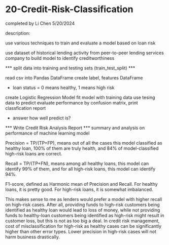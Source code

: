 # 20-Credit-Risk-Classification

completed by Li Chen 5/20/2024

description:

use various techniques to train and evaluate a model based on loan risk

use dataset of historical lending activity from peer-to-peer lending services company to build model to identify creditworthiness 

*** split data into training and testing sets (train_test_split) ***

read csv into Pandas DataFrame
create label, features DataFrame 
* loan status = 0 means healthy, 1 means high risk

create Logistic Regression Model
fit model with training data
use tesing data to predict
evaluate performance by confusion matrix, print classfication report
* answer how well predict is?


*** Write Credit Risk Analysis Report ***
summary and analysis on performance of machine learning model

Precision = TP/(TP+FP), means out of all the cases this model classified as healthy loan, 100% of them are truly health, and 84% of model-classified high-risk loans are correct.

Recall = TP/(TP+FN), means among all healthy loans, this model can identify 99% of them, and for all high-risk loans, this model can identify 94%.

F1-score, defined as Harmonic mean of Precision and Recall. For healthy loans, it is pretty good. For high-risk loans, it is somewhat imbalanced. 

This makes sense to me as lenders would prefer a model with higher recall on high-risk cases. After all, providing funds to high-risk customers being identified as healthy loan would lead to loss of money, while not providing funds to healthy-loan customers being identified as high-risk might result in customer loss, but this is not as too big a deal. In credit risk management, cost of misclassification for high-risk as healthy cases can be significantly higher than other error types. Lower precision in high-risk cases will not harm business drastically.



